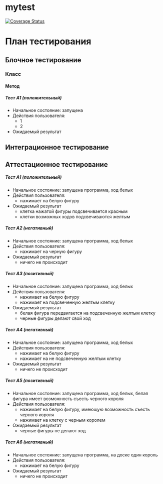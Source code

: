 # mytest

[![Coverage Status](https://coveralls.io/repos/github/Loa-cloud/mytest/badge.svg?branch=main)](https://coveralls.io/github/Loa-cloud/mytest?branch=main)


# План тестирования


## Блочное тестирование

### Класс

#### Метод

##### Тест А1 (положительный)
- Начальное состояние: запущена 
- Действия пользователя:
	- 1
	- 2
- Ожидаемый результат
## Интеграционное тестирование


## Аттестационное тестирование

##### Тест А1 (положительный)
- Начальное состояние: запущена программа, ход белых
- Действия пользователя:
	- нажимает на белую фигуру
- Ожидаемый результат
	- клетка нажатой фигуры подсвечивается красным
	- клетки возможных ходов подсвечиваются желтым

##### Тест А2 (негативный)
- Начальное состояние: запущена программа, ход белых
- Действия пользователя:
	- нажимает на черную фигуру
- Ожидаемый результат
	- ничего не происходит

##### Тест А3 (позитивный)
- Начальное состояние: запущена программа, ход белых
- Действия пользователя:
	- нажимает на белую фигуру
	- нажимает на подсвеченную желтым клетку
- Ожидаемый результат
	- белая фигура передвигается на подсвеченную желтым клетку
	- черные фигуры делают свой ход

##### Тест А4 (негативный)
- Начальное состояние: запущена программа, ход белых
- Действия пользователя:
	- нажимает на белую фигуру
	- нажимает на  не подсвеченную желтым клетку
- Ожидаемый результат
	- ничего не происходит

##### Тест А5 (позитивный)
- Начальное состояние: запущена программа, ход белых, белая фигура имеет возможность съесть черного короля
- Действия пользователя:
	- нажимает на белую фигуру, имеющую возможность съесть черного короля
	- нажимает на клетку с черным королем
- Ожидаемый результат
	- черные фигуры не делают ход

##### Тест А6 (негативный)
- Начальное состояние: запущена программа, на доске один король
- Действия пользователя:
	- нажимает на белую фигуру
- Ожидаемый результат
	- ничего не происходит
